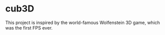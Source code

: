 # cub3D
This project is inspired by the world-famous Wolfenstein 3D game, which was the first FPS ever.
